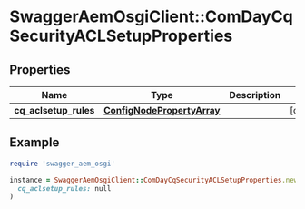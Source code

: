 # SwaggerAemOsgiClient::ComDayCqSecurityACLSetupProperties

## Properties

| Name | Type | Description | Notes |
| ---- | ---- | ----------- | ----- |
| **cq_aclsetup_rules** | [**ConfigNodePropertyArray**](ConfigNodePropertyArray.md) |  | [optional] |

## Example

```ruby
require 'swagger_aem_osgi'

instance = SwaggerAemOsgiClient::ComDayCqSecurityACLSetupProperties.new(
  cq_aclsetup_rules: null
)
```

